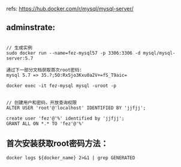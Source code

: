 

refs: https://hub.docker.com/r/mysql/mysql-server/

## adminstrate:

```

// 生成实例
sudo docker run --name=fez-mysql57 -p 3306:3306 -d mysql/mysql-server:5.7

通过下一部分文档获取首次root密码:
mysql 5.7 => 35.?;5O:Rx5jo3Kxu0a2V+=fS_T9aic=

docker exec -it fez-mysql mysql -uroot -p


// 创建用户和密码，开放查询权限
ALTER USER 'root'@'localhost' IDENTIFIED BY 'jjfjj';

create user 'fez'@'%' identified by 'jjfjj';
GRANT ALL ON *.* TO 'fez'@'%'

```


## 首次安装获取root密码方法：

```
docker logs ${docker_name} 2>&1 | grep GENERATED

```
